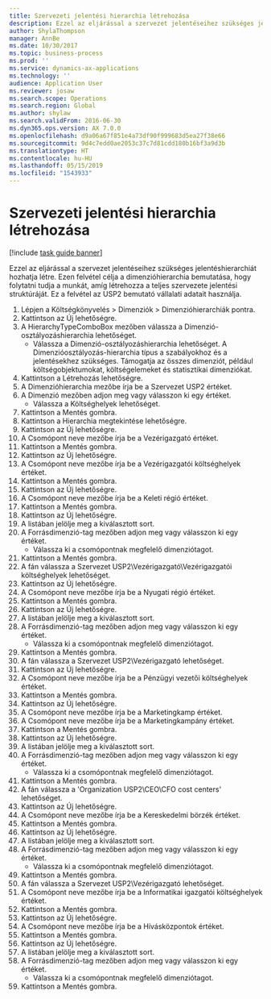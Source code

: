 ```yaml
---
title: Szervezeti jelentési hierarchia létrehozása
description: Ezzel az eljárással a szervezet jelentéseihez szükséges jelentéshierarchiát hozhatja létre.
author: ShylaThompson
manager: AnnBe
ms.date: 10/30/2017
ms.topic: business-process
ms.prod: ''
ms.service: dynamics-ax-applications
ms.technology: ''
audience: Application User
ms.reviewer: josaw
ms.search.scope: Operations
ms.search.region: Global
ms.author: shylaw
ms.search.validFrom: 2016-06-30
ms.dyn365.ops.version: AX 7.0.0
ms.openlocfilehash: d9a06a67f851e4a73df90f999683d5ea27f38e66
ms.sourcegitcommit: 9d4c7edd0ae2053c37c7d81cdd180b16bf3a9d3b
ms.translationtype: HT
ms.contentlocale: hu-HU
ms.lasthandoff: 05/15/2019
ms.locfileid: "1543933"
---
```

# <a name="create-an-organization-report-hierarchy"></a>Szervezeti jelentési hierarchia létrehozása

[!include [task guide banner](../../includes/task-guide-banner.md)]

Ezzel az eljárással a szervezet jelentéseihez szükséges jelentéshierarchiát hozhatja létre. Ezen felvétel célja a dimenzióhierarchia bemutatása, hogy folytatni tudja a munkát, amíg létrehozza a teljes szervezete jelentési struktúráját. Ez a felvétel az USP2 bemutató vállalati adatait használja.

1. Lépjen a Költségkönyvelés > Dimenziók > Dimenzióhierarchiák pontra.
2. Kattintson az Új lehetőségre.
3. A HierarchyTypeComboBox mezőben válassza a Dimenzió-osztályozáshierarchia lehetőséget.
    * Válassza a Dimenzió-osztályozáshierarchia lehetőséget. A Dimenzióosztályozás-hierarchia típus a szabályokhoz és a jelentésekhez szükséges. Támogatja az összes dimenziót, például költségobjektumokat, költségelemeket és statisztikai dimenziókat.  
4. Kattintson a Létrehozás lehetőségre.
5. A Dimenzióhierarchia mezőbe írja be a Szervezet USP2 értéket.
6. A Dimenzió mezőben adjon meg vagy válasszon ki egy értéket.
    * Válassza a Költséghelyek lehetőséget.  
7. Kattintson a Mentés gombra.
8. Kattintson a Hierarchia megtekintése lehetőségre.
9. Kattintson az Új lehetőségre.
10. A Csomópont neve mezőbe írja be a Vezérigazgató értéket.
11. Kattintson a Mentés gombra.
12. Kattintson az Új lehetőségre.
13. A Csomópont neve mezőbe írja be a Vezérigazgatói költséghelyek értéket.
14. Kattintson a Mentés gombra.
15. Kattintson az Új lehetőségre.
16. A Csomópont neve mezőbe írja be a Keleti régió értéket.
17. Kattintson a Mentés gombra.
18. Kattintson az Új lehetőségre.
19. A listában jelölje meg a kiválasztott sort.
20. A Forrásdimenzió-tag mezőben adjon meg vagy válasszon ki egy értéket.
    * Válassza ki a csomópontnak megfelelő dimenziótagot.  
21. Kattintson a Mentés gombra.
22. A fán válassza a Szervezet USP2\Vezérigazgató\Vezérigazgatói költséghelyek lehetőséget.
23. Kattintson az Új lehetőségre.
24. A Csomópont neve mezőbe írja be a Nyugati régió értéket.
25. Kattintson a Mentés gombra.
26. Kattintson az Új lehetőségre.
27. A listában jelölje meg a kiválasztott sort.
28. A Forrásdimenzió-tag mezőben adjon meg vagy válasszon ki egy értéket.
    * Válassza ki a csomópontnak megfelelő dimenziótagot.  
29. Kattintson a Mentés gombra.
30. A fán válassza a Szervezet USP2\Vezérigazgató lehetőséget.
31. Kattintson az Új lehetőségre.
32. A Csomópont neve mezőbe írja be a Pénzügyi vezetői költséghelyek értéket.
33. Kattintson a Mentés gombra.
34. Kattintson az Új lehetőségre.
35. A Csomópont neve mezőbe írja be a Marketingkamp értéket.
36. A Csomópont neve mezőbe írja be a Marketingkampány értéket.
37. Kattintson a Mentés gombra.
38. Kattintson az Új lehetőségre.
39. A listában jelölje meg a kiválasztott sort.
40. A Forrásdimenzió-tag mezőben adjon meg vagy válasszon ki egy értéket.
    * Válassza ki a csomópontnak megfelelő dimenziótagot.  
41. Kattintson a Mentés gombra.
42. A fán válassza a 'Organization USP2\CEO\CFO cost centers' lehetőséget.
43. Kattintson az Új lehetőségre.
44. A Csomópont neve mezőbe írja be a Kereskedelmi börzék értéket.
45. Kattintson a Mentés gombra.
46. Kattintson az Új lehetőségre.
47. A listában jelölje meg a kiválasztott sort.
48. A Forrásdimenzió-tag mezőben adjon meg vagy válasszon ki egy értéket.
    * Válassza ki a csomópontnak megfelelő dimenziótagot.  
49. Kattintson a Mentés gombra.
50. A fán válassza a Szervezet USP2\Vezérigazgató lehetőséget.
51. A Csomópont neve mezőbe írja be a Informatikai igazgatói költséghelyek értéket.
52. Kattintson a Mentés gombra.
53. Kattintson az Új lehetőségre.
54. A Csomópont neve mezőbe írja be a Hívásközpontok értéket.
55. Kattintson a Mentés gombra.
56. Kattintson az Új lehetőségre.
57. A listában jelölje meg a kiválasztott sort.
58. A Forrásdimenzió-tag mezőben adjon meg vagy válasszon ki egy értéket.
    * Válassza ki a csomópontnak megfelelő dimenziótagot.  
59. Kattintson a Mentés gombra.

